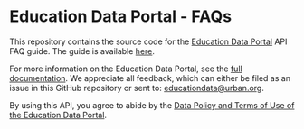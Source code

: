 # Education Data Portal - FAQs 

This repository contains the source code for the [Education Data Portal](https://educationdata.urban.org/) API FAQ guide. The guide is available [here](https://urbaninstitute.github.io/education-data-faqs/). 

For more information on the Education Data Portal, see the [full documentation](https://educationdata.urban.org/documentation/index.html). We appreciate all feedback, which can either be filed as an issue in this GitHub repository or sent to: educationdata@urban.org.

By using this API, you agree to abide by the [Data Policy and Terms of Use of the Education Data Portal](https://educationdata.urban.org/documentation/index.html#terms). 